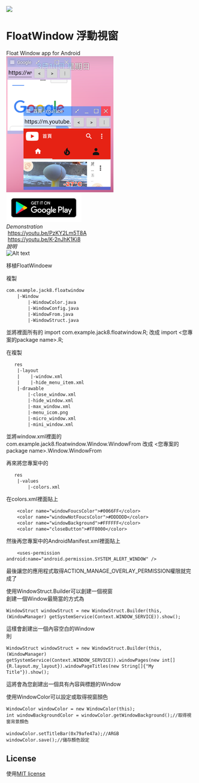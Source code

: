 <img src="app/src/main/res/drawable/icom.png" width="100"></img>
# FloatWindow 浮動視窗
Float Window app for Android\
![Alt text](Demonstration.png)
\
[<img src="google-play-badge.png" width="200"></img>](https://play.google.com/store/apps/details?id=com.jack850628.floatwindow)
 \
*Demonstration*\
  https://youtu.be/PzKY2Lm5T8A \
  https://youtu.be/K-2nJhK1Ki8 
  \
  *說明*\
  ![Alt text](Demonstration2.png)


移植FloatWindoew

複製
```
com.example.jack8.floatwindow
    |-Window
        |-WindowColor.java
        |-WindowConfig.java
        |-WindowFrom.java
        |-WindowStruct.java
```
並將裡面所有的 import com.example.jack8.floatwindow.R; 改成 import <您專案的package name>.R;

在複製
```
   res
    |-layout
    |    |-window.xml
    |    |-hide_menu_item.xml
    |-drawable
        |-close_window.xml
        |-hide_window.xml
        |-max_window.xml
        |-menu_icom.png
        |-micro_window.xml
        |-mini_window.xml
```
並將window.xml裡面的 com.example.jack8.floatwindow.Window.WindowFrom 改成 <您專案的package name>.Window.WindowFrom

再來將您專案中的
```
   res
    |-values
        |-colors.xml
```
在colors.xml裡面貼上
```
    <color name="windowFoucsColor">#0066FF</color>
    <color name="windowNotFoucsColor">#DDDDDD</color>
    <color name="windowBackground">#FFFFFF</color>
    <color name="closeButton">#FF0000</color>
```

然後再您專案中的AndroidManifest.xml裡面貼上
```
    <uses-permission android:name="android.permission.SYSTEM_ALERT_WINDOW" />
```

最後讓您的應用程式取得ACTION_MANAGE_OVERLAY_PERMISSION權限就完成了


使用WindowStruct.Builder可以創建一個視窗 \
創建一個Window最簡當的方式為
```
WindowStruct windowStruct = new WindowStruct.Builder(this,(WindowManager) getSystemService(Context.WINDOW_SERVICE)).show();
```
這樣會創建出一個內容空白的Window \
則
```
WindowStruct windowStruct = new WindowStruct.Builder(this,(WindowManager) getSystemService(Context.WINDOW_SERVICE)).windowPages(new int[]{R.layout.my_layout}).windowPageTitles(new String[]{"My Title"}).show();
```
這將會為您創建出一個具有內容與標題的Window

使用WindowColor可以設定或取得視窗顏色
```
WindowColor windowColor = new WindowColor(this);
int windowBackgroundColor = windowColor.getWindowBackground();//取得視窗背景顏色

windowColor.setTitleBar(0x79afe47a);//ARGB
windowColor.save();//儲存顏色設定
```

## License
使用[MIT license](https://github.com/jack850628/FloatWindow/blob/have_AD/LICENSE)
